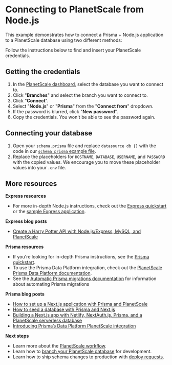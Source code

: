 # Connecting to PlanetScale from Node.js

This example demonstrates how to connect a Prisma + Node.js application to a PlanetScale database using two different methods:

Follow the instructions below to find and insert your PlanetScale credentials.

## Getting the credentials

1. In the [PlanetScale dashboard](https://app.planetscale.com), select the database you want to connect to.
2. Click "**Branches**" and select the branch you want to connect to.
3. Click "**Connect**".
4. Select "**Node.js**" or "**Prisma**" from the "**Connect from**" dropdown.
5. If the password is blurred, click "**New password**".
6. Copy the credentials. You won't be able to see the password again.

## Connecting your database

1. Open your `schema.prisma` file and replace `datasource db {}` with the code in our [`schema.prisma` example file](https://github.com/planetscale/examples/blob/main/nodejs/prisma/schema.prisma).
2. Replace the placeholders for `HOSTNAME`, `DATABASE`, `USERNAME`, and `PASSWORD` with the copied values. We encourage you to move these placeholder values into your `.env` file.

## More resources

**Express resources**
- For more in-depth Node.js instructions, check out the [Express quickstart](https://docs.planetscale.com/tutorials/connect-nodejs-app) or the [sample Express application](https://github.com/planetscale/express-example).

**Express blog posts**
- [Create a Harry Potter API with Node.js/Express, MySQL, and PlanetScale](https://planetscale.com/blog/create-a-harry-potter-api-with-node-js-express-mysql-and-planetscale)

**Prisma resources**
- If you're looking for in-depth Prisma instructions, see the [Prisma quickstart](https://docs.planetscale.com/tutorials/prisma-quickstart).
- To use the Prisma Data Platform integration, check out the [PlanetScale Prisma Data Platform documentation](https://docs.planetscale.com/tutorials/prisma-data-platform-integration).
- See the [Automatic Prisma migrations documentation](https://docs.planetscale.com/tutorials/automatic-prisma-migrations) for information about automating Prisma migrations 

**Prisma blog posts**

- [How to set up a Next.js application with Prisma and PlanetScale](https://planetscale.com/blog/how-to-setup-next-js-with-prisma-and-planetscale)
- [How to seed a database with Prisma and Next.js](https://planetscale.com/blog/how-to-seed-a-database-with-prisma-and-next-js)
- [Building a Next.js app with Netlify, NextAuth.js, Prisma, and a PlanetScale serverless database](https://planetscale.com/blog/nextjs-netlify-planetscale-starter-app)
- [Introducing Prisma’s Data Platform PlanetScale integration](https://planetscale.com/blog/planetscale-mysql-database-on-prisma-platform)

**Next steps**

- Learn more about the [PlanetScale workflow](https://docs.planetscale.com/concepts/planetscale-workflow).
- Learn how to [branch your PlanetScale database](https://docs.planetscale.com/concepts/branching) for development.
- Learn how to ship schema changes to production with [deploy requests](https://docs.planetscale.com/concepts/deploy-requests).